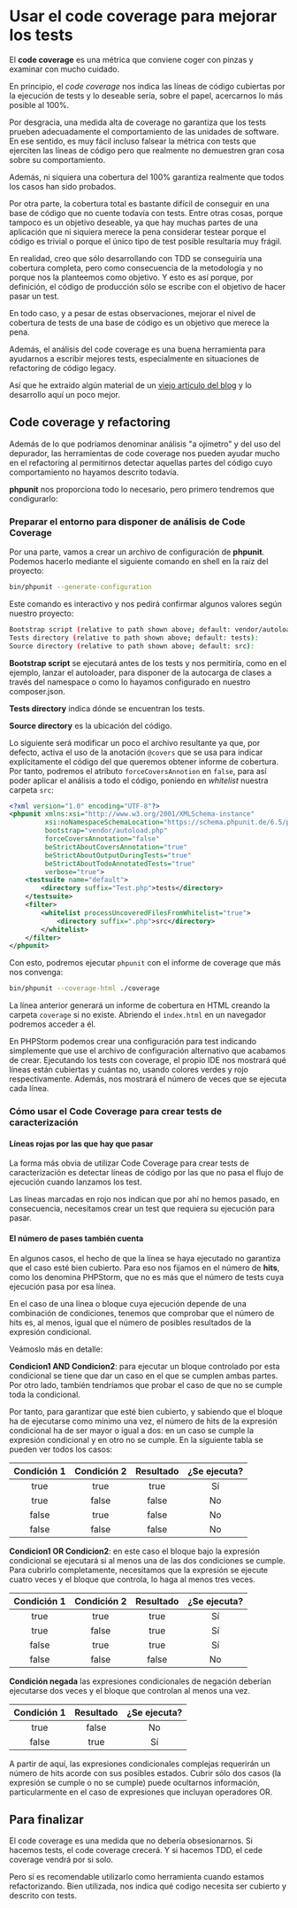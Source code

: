 # Usar el code coverage para mejorar los tests

El **code coverage** es una métrica que conviene coger con pinzas y examinar con mucho cuidado.

En principio, el *code coverage* nos indica las líneas de código cubiertas por la ejecución de tests y lo deseable sería, sobre el papel, acercarnos lo más posible al 100%.

Por desgracia, una medida alta de coverage no garantiza que los tests prueben adecuadamente el comportamiento de las unidades de software. En ese sentido, es muy fácil incluso falsear la métrica con tests que ejerciten las líneas de código pero que realmente no demuestren gran cosa sobre su comportamiento.

Además, ni siquiera una cobertura del 100% garantiza realmente que todos los casos han sido probados.

Por otra parte, la cobertura total es bastante difícil de conseguir en una base de código que no cuente todavía con tests. Entre otras cosas, porque tampoco es un objetivo deseable, ya que hay muchas partes de una aplicación que ni siquiera merece la pena considerar testear porque el código es trivial o porque el único tipo de test posible resultaría muy frágil.

En realidad, creo que sólo desarrollando con TDD se conseguiría una cobertura completa, pero como consecuencia de la metodología y no porque nos la planteemos como objetivo. Y esto es así porque, por definición, el código de producción sólo se escribe con el objetivo de hacer pasar un test.

En todo caso, y a pesar de estas observaciones, mejorar el nivel de cobertura de tests de una base de código es un objetivo que merece la pena.

Además, el análisis del code coverage es una buena herramienta para ayudarnos a escribir mejores tests, especialmente en situaciones de refactoring de código legacy.

Así que he extraído algún material de un [viejo artículo del blog](/ejercicio-de-refactor-1) y lo desarrollo aquí un poco mejor.

## Code coverage y refactoring

Además de lo que podríamos denominar análisis "a ojímetro" y del uso del depurador, las herramientas de code coverage nos pueden ayudar mucho en el refactoring al permitirnos detectar aquellas partes del código cuyo comportamiento no hayamos descrito todavía.

**phpunit** nos proporciona todo lo necesario, pero primero tendremos que condigurarlo:

### Preparar el entorno para disponer de análisis de Code Coverage

Por una parte, vamos a crear un archivo de configuración de **phpunit**. Podemos hacerlo mediante el siguiente comando en shell en la raíz del proyecto:

```bash
bin/phpunit --generate-configuration
```

Este comando es interactivo y nos pedirá confirmar algunos valores según nuestro proyecto:

```bash
Bootstrap script (relative to path shown above; default: vendor/autoload.php): 
Tests directory (relative to path shown above; default: tests): 
Source directory (relative to path shown above; default: src): 
```

**Bootstrap script** se ejecutará antes de los tests y nos permitiría, como en el ejemplo, lanzar el autoloader, para disponer de la autocarga de clases a través del namespace o como lo hayamos configurado en nuestro composer.json.

**Tests directory** indica dónde se encuentran los tests.

**Source directory** es la ubicación del código.

Lo siguiente será modificar un poco el archivo resultante ya que, por defecto, activa el uso de la anotación `@covers` que se usa para indicar explícitamente el código del que queremos obtener informe de cobertura. Por tanto, podremos el atributo `forceCoversAnnotion` en `false`, para así poder aplicar el análisis a todo el código, poniendo en _whitelist_ nuestra carpeta `src`:

```xml
<?xml version="1.0" encoding="UTF-8"?>
<phpunit xmlns:xsi="http://www.w3.org/2001/XMLSchema-instance"
         xsi:noNamespaceSchemaLocation="https://schema.phpunit.de/6.5/phpunit.xsd"
         bootstrap="vendor/autoload.php"
         forceCoversAnnotation="false"
         beStrictAboutCoversAnnotation="true"
         beStrictAboutOutputDuringTests="true"
         beStrictAboutTodoAnnotatedTests="true"
         verbose="true">
    <testsuite name="default">
        <directory suffix="Test.php">tests</directory>
    </testsuite>
    <filter>
        <whitelist processUncoveredFilesFromWhitelist="true">
            <directory suffix=".php">src</directory>
        </whitelist>
    </filter>
</phpunit>
```

Con esto, podremos ejecutar `phpunit` con el informe de coverage que más nos convenga:

```bash
bin/phpunit --coverage-html ./coverage
```

La línea anterior generará un informe de cobertura en HTML creando la carpeta `coverage` si no existe. Abriendo el `index.html` en un navegador podremos acceder a él.

En PHPStorm podemos crear una configuración para test indicando simplemente que use el archivo de configuración alternativo que acabamos de crear. Ejecutando los tests con coverage, el propio IDE nos mostrará qué líneas están cubiertas y cuántas no, usando colores verdes y rojo respectivamente. Además, nos mostrará el número de veces que se ejecuta cada línea.

### Cómo usar el Code Coverage para crear tests de caracterización

#### Líneas rojas por las que hay que pasar

La forma más obvia de utilizar Code Coverage para crear tests de caracterización es detectar líneas de código por las que no pasa el flujo de ejecución cuando lanzamos los test. 

Las líneas marcadas en rojo nos indican que por ahí no hemos pasado, en consecuencia, necesitamos crear un test que requiera su ejecución para pasar.

#### El número de pases también cuenta

En algunos casos, el hecho de que la línea se haya ejecutado no garantiza que el caso esté bien cubierto. Para eso nos fijamos en el número de **hits**, como los denomina PHPStorm, que no es más que el número de tests cuya ejecución pasa por esa línea. 

En el caso de una línea o bloque cuya ejecución depende de una combinación de condiciones, tenemos que comprobar que el número de hits es, al menos, igual que el número de posibles resultados de la expresión condicional. 

Veámoslo más en detalle:

**Condicion1 AND Condicion2**: para ejecutar un bloque controlado por esta condicional se tiene que dar un caso en el que se cumplen ambas partes. Por otro lado, también tendríamos que probar el caso de que no se cumple toda la condicional. 

Por tanto, para garantizar que esté bien cubierto, y sabiendo que el bloque ha de ejecutarse como mínimo una vez, el número de hits de la expresión condicional ha de ser mayor o igual a dos: en un caso se cumple la expresión condicional y en otro no se cumple. En la siguiente tabla se pueden ver todos los casos:

| Condición 1 | Condición 2 | Resultado | ¿Se ejecuta? |
| :---: | :---: | :---: | :---: |
| true | true | true | Sí |
| true | false | false | No |
| false | true | false | No |
| false | false | false | No |

**Condicion1 OR Condicion2**: en este caso el bloque bajo la expresión condicional se ejecutará si al menos una de las dos condiciones se cumple. Para cubrirlo completamente, necesitamos que la expresión se ejecute cuatro veces y el bloque que controla, lo haga al menos tres veces.

| Condición 1 | Condición 2 | Resultado | ¿Se ejecuta? |
| :---: | :---: | :---: | :---: |
| true | true | true | Sí |
| true | false | true | Sí |
| false | true | true | Sí |
| false | false | false | No |

**Condición negada** las expresiones condicionales de negación deberían ejecutarse dos veces y el bloque que controlan al menos una vez.

| Condición 1 | Resultado | ¿Se ejecuta? |
| :---: | :---: | :---: |
| true | false | No |
| false | true | Sí |

A partir de aquí, las expresiones condicionales complejas requerirán un número de hits acorde con sus posibles estados. Cubrir sólo dos casos (la expresión se cumple o no se cumple) puede ocultarnos información, particularmente en el caso de expresiones que incluyan operadores OR.

## Para finalizar

El code coverage es una medida que no debería obsesionarnos. Si hacemos tests, el code coverage crecerá. Y si hacemos TDD, el cede coverage vendrá por si solo.

Pero sí es recomendable utilizarlo como herramienta cuando estamos refactorizando. Bien utilizada, nos indica qué codigo necesita ser cubierto y descrito con tests.
